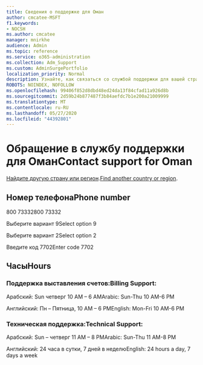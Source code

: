 ```yaml
---
title: Сведения о поддержке для Оман
author: cmcatee-MSFT
f1.keywords:
- NOCSH
ms.author: cmcatee
manager: mnirkhe
audience: Admin
ms.topic: reference
ms.service: o365-administration
ms.collection: Adm_Support
ms.custom: AdminSurgePortfolio
localization_priority: Normal
description: Узнайте, как связаться со службой поддержки для вашей страны или региона.
ROBOTS: NOINDEX, NOFOLLOW
ms.openlocfilehash: 99406f852d8dbd48ed24da13f84cfad11a926d8b
ms.sourcegitcommit: 2d59b24b877487f3b84aefdc7b1e200a21009999
ms.translationtype: MT
ms.contentlocale: ru-RU
ms.lasthandoff: 05/27/2020
ms.locfileid: "44392801"
---
```

# <a name="contact-support-for-oman"></a><span data-ttu-id="416cd-103">Обращение в службу поддержки для Оман</span><span class="sxs-lookup"><span data-stu-id="416cd-103">Contact support for Oman</span></span>

<span data-ttu-id="416cd-104">[Найдите другую страну или регион](../contact-support-for-business-products.md).</span><span class="sxs-lookup"><span data-stu-id="416cd-104">[Find another country or region](../contact-support-for-business-products.md).</span></span>

## <a name="phone-number"></a><span data-ttu-id="416cd-105">Номер телефона</span><span class="sxs-lookup"><span data-stu-id="416cd-105">Phone number</span></span>
<span data-ttu-id="416cd-106">800 73332</span><span class="sxs-lookup"><span data-stu-id="416cd-106">800 73332</span></span>

<span data-ttu-id="416cd-107">Выберите вариант 9</span><span class="sxs-lookup"><span data-stu-id="416cd-107">Select option 9</span></span>

<span data-ttu-id="416cd-108">Выберите вариант 2</span><span class="sxs-lookup"><span data-stu-id="416cd-108">Select option 2</span></span>

<span data-ttu-id="416cd-109">Введите код 7702</span><span class="sxs-lookup"><span data-stu-id="416cd-109">Enter code 7702</span></span>

## <a name="hours"></a><span data-ttu-id="416cd-110">Часы</span><span class="sxs-lookup"><span data-stu-id="416cd-110">Hours</span></span>
### <a name="billing-support"></a><span data-ttu-id="416cd-111">Поддержка выставления счетов:</span><span class="sxs-lookup"><span data-stu-id="416cd-111">Billing Support:</span></span>

<span data-ttu-id="416cd-112">Арабский: Sun четверг 10 AM – 6 AM</span><span class="sxs-lookup"><span data-stu-id="416cd-112">Arabic: Sun-Thu 10 AM-6 PM</span></span>

<span data-ttu-id="416cd-113">Английский: Пн – Пятница, 10 AM – 6 PM</span><span class="sxs-lookup"><span data-stu-id="416cd-113">English: Mon-Fri 10 AM-6 PM</span></span>

### <a name="technical-support"></a><span data-ttu-id="416cd-114">Техническая поддержка:</span><span class="sxs-lookup"><span data-stu-id="416cd-114">Technical Support:</span></span>

<span data-ttu-id="416cd-115">Арабский: Sun – четверг 11 AM – 8 PM</span><span class="sxs-lookup"><span data-stu-id="416cd-115">Arabic: Sun-Thu 11 AM-8 PM</span></span>

<span data-ttu-id="416cd-116">Английский: 24 часа в сутки, 7 дней в неделю</span><span class="sxs-lookup"><span data-stu-id="416cd-116">English: 24 hours a day, 7 days a week</span></span>
